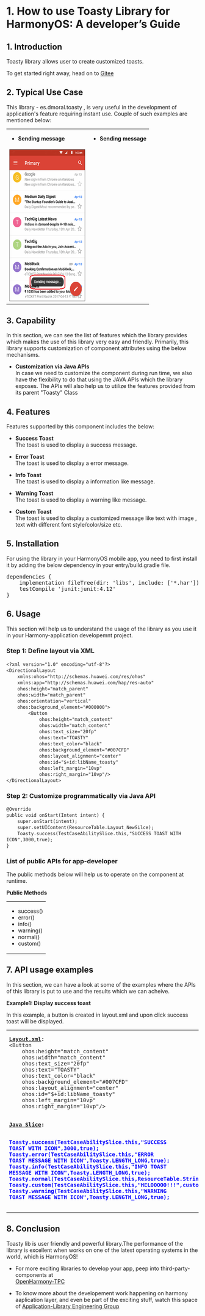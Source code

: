 # 1. How to use Toasty Library for HarmonyOS: A developer’s Guide
## **1. Introduction**
Toasty library allows user to create customized toasts.

To get started right away, head on to [Gitee](https://codehub-y.huawei.com/opensource_insight/Toasty/files?ref=master)

## **2. Typical Use Case**
This library - es.dmoral.toasty , is very useful in the development of application's feature requiring instant use. Couple of such examples are mentioned below:

<center><table>
    <tr>
        <td>
            <ul><li><b>Sending message</li><ul>
        </td>
        <td>
            <ul><li><b>Sending message</li><ul>
        </td>
    </tr>
    <tr>
        <td><center><img src="ExpDocImgs/Toast_notification.gif" alt="Italian Trulli" style="width:200px;height:400px;"></center></td>
    </tr>
</table></center>

## **3. Capability**
In this section, we can see the list of features which the library provides which makes the use of this library very easy and friendly. Primarily, this library supports customization of component attributes using the below mechanisms.

* **Customization via Java APIs**</br>
In case we need to customize the component during run time, we also have the flexibility to do that using the JAVA APIs which the library exposes. The APIs will also help us to utilize the features provided from its parent "Toasty" Class 

## **4. Features**
Features supported by this component includes the below:
* **Success Toast**</br>
The toast is used to display a success message.

* **Error Toast**</br>
The toast is used to display a error message.

* **Info Toast**</br>
The toast is used to display a information like message.

* **Warning Toast**</br>
The toast is used to display a warning like message.

* **Custom Toast**</br>
The toast is used to display a customized message like text with image , text with different font style/color/size etc.

## **5. Installation**
For using the library in your HarmonyOS mobile app, you need to first install it by adding the below dependency in your entry/build.gradle file.
<pre>
dependencies {
    implementation fileTree(dir: 'libs', include: ['*.har'])
    testCompile 'junit:junit:4.12'
}
</pre>

## **6. Usage**
This section will help us to understand the usage of the library as you use it in your Harmony-application developemnt project.

### **Step 1: Define layout via XML**

    <?xml version="1.0" encoding="utf-8"?>
    <DirectionalLayout
        xmlns:ohos="http://schemas.huawei.com/res/ohos"
        xmlns:app="http://schemas.huawei.com/hap/res-auto"
        ohos:height="match_parent"
        ohos:width="match_parent"
        ohos:orientation="vertical"
        ohos:background_element="#000000">
            <Button
                ohos:height="match_content"
                ohos:width="match_content"
                ohos:text_size="20fp"
                ohos:text="TOASTY"
                ohos:text_color="black"
                ohos:background_element="#007CFD"
                ohos:layout_alignment="center"
                ohos:id="$+id:libName_toasty"
                ohos:left_margin="10vp"
                ohos:right_margin="10vp"/>
    </DirectionalLayout>

### **Step 2: Customize programmatically via Java API**

    @Override
    public void onStart(Intent intent) {
        super.onStart(intent);
        super.setUIContent(ResourceTable.Layout_NewSilce);
        Toasty.success(TestCaseAbilitySlice.this,"SUCCESS TOAST WITH ICON",3000,true);
    }

### **List of public APIs for app-developer**
The public methods below will help us to operate on the component at runtime.

**Public Methods**
<table>
<tr>
    <td>
        <ul>
            <li>success()</li>
            <li>error()</li>
            <li>info()</li>
            <li>warning()</li>
            <li>normal()</li>
            <li>custom()</li>
        </ul>
    </td>
</table>

## **7. API usage examples**
In this section, we can have a look at some of the examples where the APIs of this library is put to use and the results which we can acheive.

**Example1: Display success toast**


In this example, a button is created in layout.xml and upon click success toast will be displayed.
<table>
    <tr>
        <td>
        <pre>
<b><u>Layout.xml</u>:</b>
&ltButton
    ohos:height="match_content"
    ohos:width="match_content"
    ohos:text_size="20fp"
    ohos:text="TOASTY"
    ohos:text_color="black"
    ohos:background_element="#007CFD"
    ohos:layout_alignment="center"
    ohos:id="$+id:libName_toasty"
    ohos:left_margin="10vp"
    ohos:right_margin="10vp"/>
</br>
<b><u>Java Slice</u>:</b>

<b style="color:blue;">Toasty.success(TestCaseAbilitySlice.this,"SUCCESS TOAST WITH ICON",3000,true);</b>
<b style="color:blue;">Toasty.error(TestCaseAbilitySlice.this,"ERROR TOAST MESSAGE WITH ICON",Toasty.LENGTH_LONG,true);</b>
<b style="color:blue;">Toasty.info(TestCaseAbilitySlice.this,"INFO TOAST MESSAGE WITH ICON",Toasty.LENGTH_LONG,true);</b>
<b style="color:blue;">Toasty.normal(TestCaseAbilitySlice.this,ResourceTable.String_normal_message_with_icon,icon);</b>
<b style="color:blue;">Toasty.custom(TestCaseAbilitySlice.this,"HELOOOOO!!!",custom_icon15,ResourceTable.Color_successColor,ResourceTable.Color_errorColor,Toasty.LENGTH_LONG,true,true);</b>
<b style="color:blue;">Toasty.warning(TestCaseAbilitySlice.this,"WARNING TOAST MESSAGE WITH ICON",Toasty.LENGTH_LONG,true);</b>
        </pre>
        </td>
        <td>
        <center><img src="ExpDocImgs/Toasty.gif" alt="Italian Trulli" style="width:200px;height:400px;"></center>
        </td>
    </tr>
</table>

## **8. Conclusion**
Toasty lib is user friendly and powerful library.The performance of the library is excellent when works on one of the latest operating systems in the world, which is HarmonyOS!

* For more exciting libraries to develop your app, peep into third-party-components at </br>
[OpenHarmony-TPC](https://gitee.com/openharmony-tpc)

* To know more about the developement work happening on harmony aaplication layer, and even be part of the exciting stuff, watch this space of [Application-Library Engineering Group](https://github.com/applibgroup)